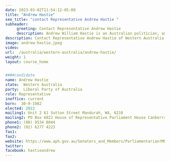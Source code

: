 ```yaml
---
date: 2023-03-02T11:54:12-05:00
title: "Andrew Hastie"
seo_title: "contact Representative Andrew Hastie "
subheader:
     greeting: Contact Representative Andrew Hastie
     description: Andrew William Hastie is an Australian politician, and former military officer, serving as the Shadow Minister for Defence since 2022.[1] He previously served as the Assistant Minister for Defence from 2020 to 2022 under in the Morrison Government. Hastie was Chair of the Parliamentary Joint Committee on Intelligence and Security from 2017 to 2019, which he rejoined in 2022. Prior to politics, he was a troop commander in the Special Air Service Regiment.
description: Contact Representative Andrew Hastie of Western Australia. Contact information for Andrew Hastie includes email address, phone number, and mailing address.
image: andrew-hastie.jpeg
video:
url:  /australia/western-australia/andrew-hastie/
weight: 1
layout: course_home


####candidate
name: Andrew Hastie
state:	Western Australia
party:	Liberal Party of Australia
role: Representative
inoffice: current
born:  30-9-1982
elected: 2022
mailing1: Unit 2 61 Sutton Street Mandurah, WA, 6210
mailing2: PO Box 6022 House of Representative Parliament House Canberra ACT 2600
phone1:	(08) 9534 8044
phone2: (02) 6277 4223
fax1:
fax2:
website: https://www.aph.gov.au/Senators_and_Members/Parliamentarian?MPID=260805
twitter:
facebook: hastieandrew
---
```

